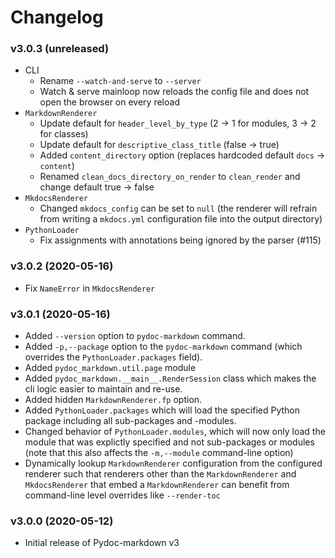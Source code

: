 # Changelog

### v3.0.3 (unreleased)

* CLI
  * Rename `--watch-and-serve` to `--server`
  * Watch & serve mainloop now reloads the config file and does not open the
    browser on every reload
* `MarkdownRenderer`
  * Update default for `header_level_by_type` (2 -> 1 for modules, 3 -> 2 for classes)
  * Update default for `descriptive_class_title` (false -> true)
  * Added `content_directory` option (replaces hardcoded default `docs` -> `content`)
  * Renamed `clean_docs_directory_on_render` to `clean_render` and change default true -> false
* `MkdocsRenderer`
  * Changed `mkdocs_config` can be set to `null` (the renderer will refrain
    from writing a `mkdocs.yml` configuration file into the output directory)
* `PythonLoader`
  * Fix assignments with annotations being ignored by the parser (#115)

### v3.0.2 (2020-05-16)

* Fix `NameError` in `MkdocsRenderer`

### v3.0.1 (2020-05-16)

* Added `--version` option to `pydoc-markdown` command.
* Added `-p,--package` option to the `pydoc-markdown` command (which overrides
  the `PythonLoader.packages` field).
* Added `pydoc_markdown.util.page` module
* Added `pydoc_markdown.__main__.RenderSession` class which makes the cli
  logic easier to maintain and re-use.
* Added hidden `MarkdownRenderer.fp` option.
* Added `PythonLoader.packages` which will load the specified Python package
  including all sub-packages and -modules.
* Changed behavior of `PythonLoader.modules`, which will now only load the
  module that was explictly specified and not sub-packages or modules (note
  that this also affects the `-m,--module` command-line option)
* Dynamically lookup `MarkdownRenderer` configuration from the configured
  renderer such that renderers other than the `MarkdownRenderer` and
  `MkdocsRenderer` that embed a `MarkdownRenderer` can benefit from command-line
  level overrides like `--render-toc`

### v3.0.0 (2020-05-12)

* Initial release of Pydoc-markdown v3

